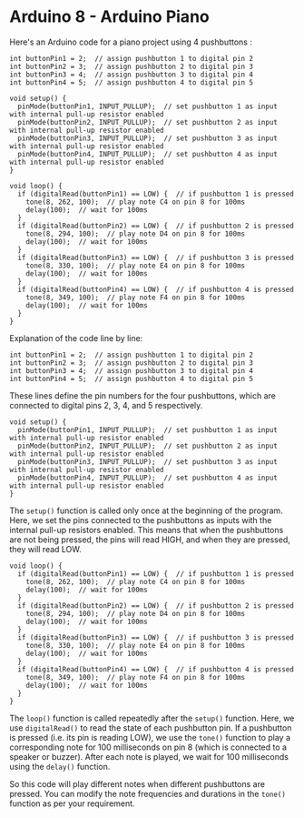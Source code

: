 # Arduino 8 - Arduino Piano

Here's an Arduino code for a piano project using 4 pushbuttons :

```
int buttonPin1 = 2;  // assign pushbutton 1 to digital pin 2
int buttonPin2 = 3;  // assign pushbutton 2 to digital pin 3
int buttonPin3 = 4;  // assign pushbutton 3 to digital pin 4
int buttonPin4 = 5;  // assign pushbutton 4 to digital pin 5

void setup() {
  pinMode(buttonPin1, INPUT_PULLUP);  // set pushbutton 1 as input with internal pull-up resistor enabled
  pinMode(buttonPin2, INPUT_PULLUP);  // set pushbutton 2 as input with internal pull-up resistor enabled
  pinMode(buttonPin3, INPUT_PULLUP);  // set pushbutton 3 as input with internal pull-up resistor enabled
  pinMode(buttonPin4, INPUT_PULLUP);  // set pushbutton 4 as input with internal pull-up resistor enabled
}

void loop() {
  if (digitalRead(buttonPin1) == LOW) {  // if pushbutton 1 is pressed
    tone(8, 262, 100);  // play note C4 on pin 8 for 100ms
    delay(100);  // wait for 100ms
  }
  if (digitalRead(buttonPin2) == LOW) {  // if pushbutton 2 is pressed
    tone(8, 294, 100);  // play note D4 on pin 8 for 100ms
    delay(100);  // wait for 100ms
  }
  if (digitalRead(buttonPin3) == LOW) {  // if pushbutton 3 is pressed
    tone(8, 330, 100);  // play note E4 on pin 8 for 100ms
    delay(100);  // wait for 100ms
  }
  if (digitalRead(buttonPin4) == LOW) {  // if pushbutton 4 is pressed
    tone(8, 349, 100);  // play note F4 on pin 8 for 100ms
    delay(100);  // wait for 100ms
  }
}
```

Explanation of the code line by line:

```
int buttonPin1 = 2;  // assign pushbutton 1 to digital pin 2
int buttonPin2 = 3;  // assign pushbutton 2 to digital pin 3
int buttonPin3 = 4;  // assign pushbutton 3 to digital pin 4
int buttonPin4 = 5;  // assign pushbutton 4 to digital pin 5
```

These lines define the pin numbers for the four pushbuttons, which are connected to digital pins 2, 3, 4, and 5 respectively.

```
void setup() {
  pinMode(buttonPin1, INPUT_PULLUP);  // set pushbutton 1 as input with internal pull-up resistor enabled
  pinMode(buttonPin2, INPUT_PULLUP);  // set pushbutton 2 as input with internal pull-up resistor enabled
  pinMode(buttonPin3, INPUT_PULLUP);  // set pushbutton 3 as input with internal pull-up resistor enabled
  pinMode(buttonPin4, INPUT_PULLUP);  // set pushbutton 4 as input with internal pull-up resistor enabled
}
```

The `setup()` function is called only once at the beginning of the program. Here, we set the pins connected to the pushbuttons as inputs with the internal pull-up resistors enabled. This means that when the pushbuttons are not being pressed, the pins will read HIGH, and when they are pressed, they will read LOW.

```
void loop() {
  if (digitalRead(buttonPin1) == LOW) {  // if pushbutton 1 is pressed
    tone(8, 262, 100);  // play note C4 on pin 8 for 100ms
    delay(100);  // wait for 100ms
  }
  if (digitalRead(buttonPin2) == LOW) {  // if pushbutton 2 is pressed
    tone(8, 294, 100);  // play note D4 on pin 8 for 100ms
    delay(100);  // wait for 100ms
  }
  if (digitalRead(buttonPin3) == LOW) {  // if pushbutton 3 is pressed
    tone(8, 330, 100);  // play note E4 on pin 8 for 100ms
    delay(100);  // wait for 100ms
  }
  if (digitalRead(buttonPin4) == LOW) {  // if pushbutton 4 is pressed
    tone(8, 349, 100);  // play note F4 on pin 8 for 100ms
    delay(100);  // wait for 100ms
  }
}
```

The `loop()` function is called repeatedly after the `setup()` function. Here, we use `digitalRead()` to read the state of each pushbutton pin. If a pushbutton is pressed (i.e. its pin is reading LOW), we use the `tone()` function to play a corresponding note for 100 milliseconds on pin 8 (which is connected to a speaker or buzzer). After each note is played, we wait for 100 milliseconds using the `delay()` function.

So this code will play different notes when different pushbuttons are pressed. You can modify the note frequencies and durations in the `tone()` function as per your requirement.
